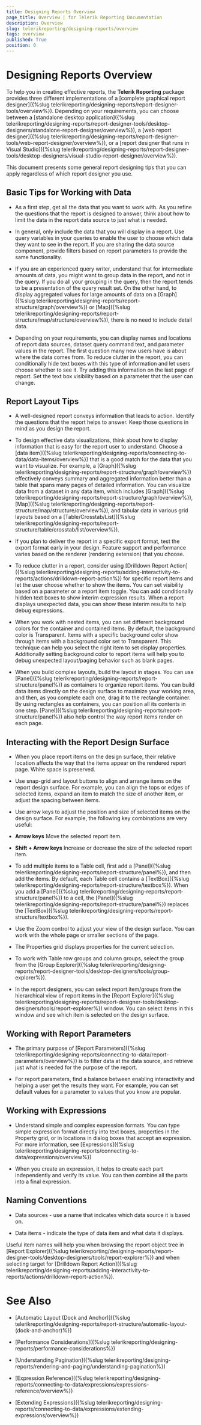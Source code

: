 ```yaml
---
title: Designing Reports Overview
page_title: Overview | for Telerik Reporting Documentation
description: Overview
slug: telerikreporting/designing-reports/overview
tags: overview
published: True
position: 0
---
```


# Designing Reports Overview



To help you in creating effective reports, the __Telerik Reporting__ package provides three different implementations of a         [complete graphical report designer]({%slug telerikreporting/designing-reports/report-designer-tools/overview%}). Depending on your requirements, you can choose between         a [standalone desktop application]({%slug telerikreporting/designing-reports/report-designer-tools/desktop-designers/standalone-report-designer/overview%}),          a [web report designer]({%slug telerikreporting/designing-reports/report-designer-tools/web-report-designer/overview%}),          or a [report designer that runs in Visual Studio]({%slug telerikreporting/designing-reports/report-designer-tools/desktop-designers/visual-studio-report-designer/overview%}).       

This document presents some general report designing tips that you can apply regardless of which report designer you use.        

## Basic Tips for Working with Data

* As a first step, get all the data that you want to work with.                As you refine the questions that the report is designed to answer,                think about how to limit the data in the report data source to just what is needed.             

* In general, only include the data that you will display in a report.                Use query variables in your queries to enable the user to choose which data they want to see in the report.                If you are sharing the data source component, provide filters based on report parameters to provide the same functionality.             

* If you are an experienced query writer, understand that for intermediate amounts of data,               you might want to group data in the report, and not in the query.               If you do all your grouping in the query, then the report tends to be a presentation of the query result set.               On the other hand, to display aggregated values for large amounts of data on a                [Graph]({%slug telerikreporting/designing-reports/report-structure/graph/overview%}) or                [Map]({%slug telerikreporting/designing-reports/report-structure/map/structure/overview%}),               there is no need to include detail data.             

* Depending on your requirements, you can display names and locations of report data sources, dataset query command text, and parameter values in the report. The first question many new users have is about where the data comes from. To reduce clutter in the report, you can conditionally hide text boxes with this type of information and let users choose whether to see it. Try adding this information on the last page of report. Set the text box visibility based on a parameter that the user can change.             

## Report Layout Tips

* A well-designed report conveys information that leads to action. Identify the questions that the report helps to answer. Keep those questions in mind as you design the report.             

* To design effective data visualizations, think about how to display information that is easy for the report user to understand.                Choose a [data item]({%slug telerikreporting/designing-reports/connecting-to-data/data-items/overview%}) that is a good match for the data that you want to visualize.                For example, a [Graph]({%slug telerikreporting/designing-reports/report-structure/graph/overview%}) effectively conveys summary and aggregated information                better than a table that spans many pages of detailed information.                You can visualize data from a dataset in any data item, which includes                [Graph]({%slug telerikreporting/designing-reports/report-structure/graph/overview%}),                [Map]({%slug telerikreporting/designing-reports/report-structure/map/structure/overview%}),                and tabular data in various grid layouts based on a [Table/Crosstab/List]({%slug telerikreporting/designing-reports/report-structure/table/crosstab/list/overview%}).             

* If you plan to deliver the report in a specific export format, test the export format early in your design.               Feature support and performance varies based on the renderer (rendering extension) that you choose.             

* To reduce clutter in a report, consider using [Drilldown Report Action]({%slug telerikreporting/designing-reports/adding-interactivity-to-reports/actions/drilldown-report-action%}) for specific report items                and let the user choose whether to show the items. You can set visibility based on a parameter or a report item toggle.                You can add conditionally hidden text boxes to show interim expression results.                When a report displays unexpected data, you can show these interim results to help debug expressions.             

* When you work with nested items, you can set different background colors for the container and contained items.               By default, the background color is Transparent.               Items with a specific background color show through items with a background color set to Transparent.                This technique can help you select the right item to set display properties.               Additionally setting background color to report items will help you to debug unexpected layout/paging behavior such as blank pages.             

* When you build complex layouts, build the layout in stages.                You can use [Panel]({%slug telerikreporting/designing-reports/report-structure/panel%}) as containers to organize report items.                You can build data items directly on the design surface to maximize your working area, and then, as you complete each one,                drag it to the rectangle container. By using rectangles as containers, you can position all its contents in one step.                [Panel]({%slug telerikreporting/designing-reports/report-structure/panel%}) also help control the way report items render on each page.             

## Interacting with the Report Design Surface

* When you place report items on the design surface, their relative location affects the way that the items appear on the rendered report page. White space is preserved.             

* Use snap-grid and layout buttons to align and arrange items on the report design surface.                For example, you can align the tops or edges of selected items, expand an item to match the size of another item,                or adjust the spacing between items.             

* Use arrow keys to adjust the position and size of selected items on the design surface. For example, the following key combinations are very useful:             

* __Arrow keys__ Move the selected report item.                 

* __Shift + Arrow keys__ Increase or decrease the size of the selected report item.                 

* To add multiple items to a Table cell, first add a [Panel]({%slug telerikreporting/designing-reports/report-structure/panel%}), and then add the items.             By default, each Table cell contains a [TextBox]({%slug telerikreporting/designing-reports/report-structure/textbox%}).                When you add a [Panel]({%slug telerikreporting/designing-reports/report-structure/panel%}) to a cell,                the [Panel]({%slug telerikreporting/designing-reports/report-structure/panel%}) replaces the [TextBox]({%slug telerikreporting/designing-reports/report-structure/textbox%}).           

* Use the Zoom control to adjust your view of the design surface. You can work with the whole page or smaller sections of the page.             

* The Properties grid displays properties for the current selection.             

* To work with Table row groups and column groups, select the group from the [Group Explorer]({%slug telerikreporting/designing-reports/report-designer-tools/desktop-designers/tools/group-explorer%}).             

* In the report designers, you can select report item/groups from the hierarchical view                of report items in the [Report Explorer]({%slug telerikreporting/designing-reports/report-designer-tools/desktop-designers/tools/report-explorer%}) window.                You can select items in this window and see which item is selected on the design surface.             

## Working with Report Parameters

* The primary purpose of [Report Parameters]({%slug telerikreporting/designing-reports/connecting-to-data/report-parameters/overview%}) is to filter data at the data source,                and retrieve just what is needed for the purpose of the report.             

* For report parameters, find a balance between enabling interactivity and helping a user get the results they want.                For example, you can set default values for a parameter to values that you know are popular.             

## Working with Expressions

* Understand simple and complex expression formats.                You can type simple expression format directly into text boxes, properties in the Property grid,                or in locations in dialog boxes that accept an expression.                For more information, see [Expressions]({%slug telerikreporting/designing-reports/connecting-to-data/expressions/overview%})

* When you create an expression, it helps to create each part independently and verify its value.                You can then combine all the parts into a final expression.             

## Naming Conventions

* Data sources - use a name that indicates which data source it is based on.             

* Data items - indicate the type of data item and what data it displays.             

Useful item names will help you when browsing the report object tree in [Report Explorer]({%slug telerikreporting/designing-reports/report-designer-tools/desktop-designers/tools/report-explorer%})           and when selecting target for [Drilldown Report Action]({%slug telerikreporting/designing-reports/adding-interactivity-to-reports/actions/drilldown-report-action%}).         

# See Also


 * [Automatic Layout (Dock and Anchor)]({%slug telerikreporting/designing-reports/report-structure/automatic-layout-(dock-and-anchor)%})

 * [Performance Considerations]({%slug telerikreporting/designing-reports/performance-considerations%})

 * [Understanding Pagination]({%slug telerikreporting/designing-reports/rendering-and-paging/understanding-pagination%})

 * [Expression Reference]({%slug telerikreporting/designing-reports/connecting-to-data/expressions/expressions-reference/overview%})

 * [Extending Expressions]({%slug telerikreporting/designing-reports/connecting-to-data/expressions/extending-expressions/overview%})
